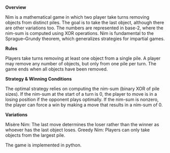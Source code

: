 
**Overview**

Nim is a mathematical game in which two player take turns removing objects from distinct piles. The goal is to take the last object, although there are other variations too. The numbers are represented in base-2, where the nim-sum is computed using XOR operations. Nim is fundamental to the Sprague–Grundy theorem, which generalizes strategies for impartial games.


**Rules**

Players take turns removing at least one object from a single pile.
A player may remove any number of objects, but only from one pile per turn.
The game ends when all objects have been removed.

**Strategy & Winning Conditions**

The optimal strategy relies on computing the nim-sum (binary XOR of pile sizes).
If the nim-sum at the start of a turn is 0, the player to move is in a losing position if the opponent plays optimally.
If the nim-sum is nonzero, the player can force a win by making a move that results in a nim-sum of 0.

**Variations**

Misère Nim: The last move determines the loser rather than the winner as whoever has the last object loses.
Greedy Nim: Players can only take objects from the largest pile.


The game is implemented in python.
